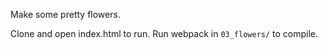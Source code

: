 Make some pretty flowers.

Clone and open index.html to run. Run webpack in `03_flowers/` to compile.
